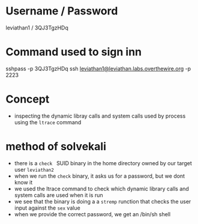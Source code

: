 # Username / Password
leviathan1  /  3QJ3TgzHDq
# Command used to sign inn
sshpass -p 3QJ3TgzHDq ssh leviathan1@leviathan.labs.overthewire.org -p 2223
# Concept
* inspecting the dynamic libray calls and system calls used by process using the `ltrace` command
# method of solvekali
* there is a `check ` SUID binary in the home directory owned by our target user `leviathan2`
* when we run the `check` binary, it asks us for a password, but we dont know it
* we used the ltrace command to check which dynamic library calls and  system calls are used when it is run
* we see that the binary is doing a a `stremp` runction that checks the user input against the `sex` value
* when we provide the correct password, we get an /bin/sh shell

